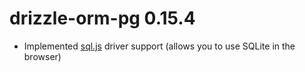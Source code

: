 # drizzle-orm-pg 0.15.4

- Implemented [sql.js](https://github.com/sql-js/sql.js/) driver support (allows you to use SQLite in the browser)

